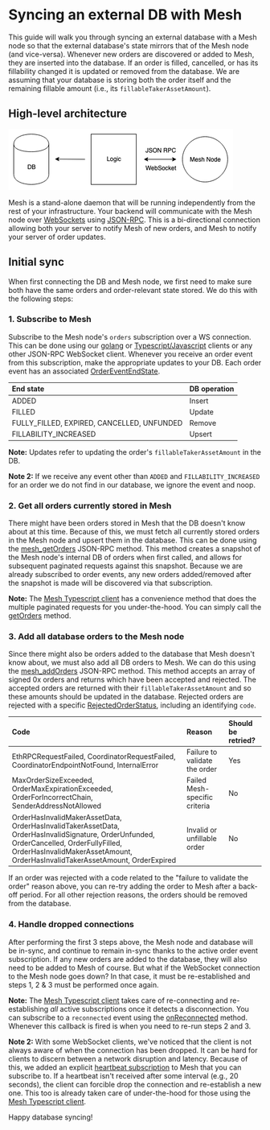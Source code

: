 # Syncing an external DB with Mesh

This guide will walk you through syncing an external database with a Mesh node so that the external database's state mirrors that of the Mesh node \(and vice-versa\). Whenever new orders are discovered or added to Mesh, they are inserted into the database. If an order is filled, cancelled, or has its fillability changed it is updated or removed from the database. We are assuming that your database is storing both the order itself and the remaining fillable amount \(i.e., its `fillableTakerAssetAmount`\).

## High-level architecture

![](../.gitbook/assets/mesh_db_sync_diagram%20%283%29.png)

Mesh is a stand-alone daemon that will be running independently from the rest of your infrastructure. Your backend will communicate with the Mesh node over [WebSockets](https://en.wikipedia.org/wiki/WebSocket) using [JSON-RPC](https://www.jsonrpc.org/). This is a bi-directional connection allowing both your server to notify Mesh of new orders, and Mesh to notify your server of order updates.

## Initial sync

When first connecting the DB and Mesh node, we first need to make sure both have the same orders and order-relevant state stored. We do this with the following steps:

### 1. Subscribe to Mesh

Subscribe to the Mesh node's `orders` subscription over a WS connection. This can be done using our [golang](https://godoc.org/github.com/0xProject/0x-mesh/rpc) or [Typescript/Javascript](../json-rpc-clients/typescript/) clients or any other JSON-RPC WebSocket client. Whenever you receive an order event from this subscription, make the appropriate updates to your DB. Each order event has an associated [OrderEventEndState](https://godoc.org/github.com/0xProject/0x-mesh/zeroex#pkg-constants).

| End state | DB operation |
| :--- | :--- |
| ADDED | Insert |
| FILLED | Update |
| FULLY\_FILLED, EXPIRED, CANCELLED, UNFUNDED | Remove |
| FILLABILITY\_INCREASED | Upsert |

**Note:** Updates refer to updating the order's `fillableTakerAssetAmount` in the DB.

**Note 2:** If we receive any event other than `ADDED` and `FILLABILITY_INCREASED` for an order we do not find in our database, we ignore the event and noop.

### 2. Get all orders currently stored in Mesh

There might have been orders stored in Mesh that the DB doesn't know about at this time. Because of this, we must fetch all currently stored orders in the Mesh node and upsert them in the database. This can be done using the [mesh\_getOrders](../getting-started/rpc_api.md#mesh_getorders) JSON-RPC method. This method creates a snapshot of the Mesh node's internal DB of orders when first called, and allows for subsequent paginated requests against this snapshot. Because we are already subscribed to order events, any new orders added/removed after the snapshot is made will be discovered via that subscription.

**Note:** The [Mesh Typescript client](../json-rpc-clients/typescript/) has a convenience method that does the multiple paginated requests for you under-the-hood. You can simply call the [getOrders](../json-rpc-clients/typescript/reference.md#getordersasync) method.

### 3. Add all database orders to the Mesh node

Since there might also be orders added to the database that Mesh doesn't know about, we must also add all DB orders to Mesh. We can do this using the [mesh\_addOrders](../getting-started/rpc_api.md#mesh_addorders) JSON-RPC method. This method accepts an array of signed 0x orders and returns which have been accepted and rejected. The accepted orders are returned with their `fillableTakerAssetAmount` and so these amounts should be updated in the database. Rejected orders are rejected with a specific [RejectedOrderStatus](https://godoc.org/github.com/0xProject/0x-mesh/zeroex#pkg-variables), including an identifying `code`.

| Code | Reason | Should be retried? |
| :--- | :--- | :--- |
| EthRPCRequestFailed, CoordinatorRequestFailed, CoordinatorEndpointNotFound, InternalError | Failure to validate the order | Yes |
| MaxOrderSizeExceeded, OrderMaxExpirationExceeded, OrderForIncorrectChain, SenderAddressNotAllowed | Failed Mesh-specific criteria | No |
| OrderHasInvalidMakerAssetData, OrderHasInvalidTakerAssetData, OrderHasInvalidSignature, OrderUnfunded, OrderCancelled, OrderFullyFilled, OrderHasInvalidMakerAssetAmount, OrderHasInvalidTakerAssetAmount, OrderExpired | Invalid or unfillable order | No |

If an order was rejected with a code related to the "failure to validate the order" reason above, you can re-try adding the order to Mesh after a back-off period. For all other rejection reasons, the orders should be removed from the database.

### 4. Handle dropped connections

After performing the first 3 steps above, the Mesh node and database will be in-sync, and continue to remain in-sync thanks to the active order event subscription. If any new orders are added to the database, they will also need to be added to Mesh of course. But what if the WebSocket connection to the Mesh node goes down? In that case, it must be re-established and steps 1, 2 & 3 must be performed once again.

**Note:** The [Mesh Typescript client](../json-rpc-clients/typescript/reference.md#getordersasync) takes care of re-connecting and re-establishing _all_ active subscriptions once it detects a disconnection. You can subscribe to a `reconnected` event using the [onReconnected](../json-rpc-clients/typescript/reference.md#onreconnected) method. Whenever this callback is fired is when you need to re-run steps 2 and 3.

**Note 2:** With some WebSocket clients, we've noticed that the client is not always aware of when the connection has been dropped. It can be hard for clients to discern between a network disruption and latency. Because of this, we added an explicit [heartbeat subscription](../getting-started/rpc_api.md#mesh_subscribe-to-heartbeat-topic) to Mesh that you can subscribe to. If a heartbeat isn't received after some interval \(e.g., 20 seconds\), the client can forcible drop the connection and re-establish a new one. This too is already taken care of under-the-hood for those using the [Mesh Typescript client](../json-rpc-clients/typescript/reference.md#getordersasync).

Happy database syncing!

